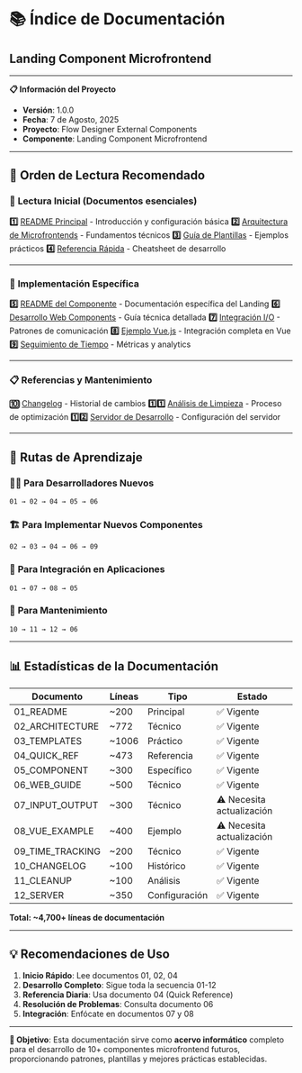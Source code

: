 # 📚 Índice de Documentación
## Landing Component Microfrontend

---

**📋 Información del Proyecto**
- **Versión**: 1.0.0
- **Fecha**: 7 de Agosto, 2025
- **Proyecto**: Flow Designer External Components
- **Componente**: Landing Component Microfrontend

---

## 🎯 Orden de Lectura Recomendado

### 📖 **Lectura Inicial** (Documentos esenciales)

**1️⃣** [README Principal](./01_README.md) - Introducción y configuración básica
**2️⃣** [Arquitectura de Microfrontends](./02_MICROFRONTEND_ARCHITECTURE_REFERENCE.md) - Fundamentos técnicos
**3️⃣** [Guía de Plantillas](./03_MICROFRONTEND_TEMPLATES_GUIDE.md) - Ejemplos prácticos
**4️⃣** [Referencia Rápida](./04_MICROFRONTEND_QUICK_REFERENCE.md) - Cheatsheet de desarrollo

---

### 🔧 **Implementación Específica**

**5️⃣** [README del Componente](./05_COMPONENT_SPECIFIC_README.md) - Documentación específica del Landing
**6️⃣** [Desarrollo Web Components](./06_WEB_COMPONENT_DEVELOPMENT_GUIDE.md) - Guía técnica detallada
**7️⃣** [Integración I/O](./07_INPUT_OUTPUT_INTEGRATION.md) - Patrones de comunicación
**8️⃣** [Ejemplo Vue.js](./08_VUE_INTEGRATION_EXAMPLE.md) - Integración completa en Vue
**9️⃣** [Seguimiento de Tiempo](./09_TIME_TRACKING.md) - Métricas y analytics

---

### 📋 **Referencias y Mantenimiento**

**🔟** [Changelog](./10_CHANGELOG.md) - Historial de cambios
**1️⃣1️⃣** [Análisis de Limpieza](./11_CLEANUP_ANALYSIS.md) - Proceso de optimización
**1️⃣2️⃣** [Servidor de Desarrollo](./12_SERVER_README.md) - Configuración del servidor

---

## 🎯 Rutas de Aprendizaje

### 👨‍💻 **Para Desarrolladores Nuevos**
```
01 → 02 → 04 → 05 → 06
```

### 🏗️ **Para Implementar Nuevos Componentes**
```
02 → 03 → 04 → 06 → 09
```

### 🔌 **Para Integración en Aplicaciones**
```
01 → 07 → 08 → 05
```

### 🔧 **Para Mantenimiento**
```
10 → 11 → 12 → 06
```

---

## 📊 **Estadísticas de la Documentación**

| Documento | Líneas | Tipo | Estado |
|-----------|--------|------|--------|
| 01_README | ~200 | Principal | ✅ Vigente |
| 02_ARCHITECTURE | ~772 | Técnico | ✅ Vigente |
| 03_TEMPLATES | ~1006 | Práctico | ✅ Vigente |
| 04_QUICK_REF | ~473 | Referencia | ✅ Vigente |
| 05_COMPONENT | ~300 | Específico | ✅ Vigente |
| 06_WEB_GUIDE | ~500 | Técnico | ✅ Vigente |
| 07_INPUT_OUTPUT | ~300 | Técnico | ⚠️ Necesita actualización |
| 08_VUE_EXAMPLE | ~400 | Ejemplo | ⚠️ Necesita actualización |
| 09_TIME_TRACKING | ~200 | Técnico | ✅ Vigente |
| 10_CHANGELOG | ~100 | Histórico | ✅ Vigente |
| 11_CLEANUP | ~100 | Análisis | ✅ Vigente |
| 12_SERVER | ~350 | Configuración | ✅ Vigente |

**Total: ~4,700+ líneas de documentación**

---

## 💡 **Recomendaciones de Uso**

1. **Inicio Rápido**: Lee documentos 01, 02, 04
2. **Desarrollo Completo**: Sigue toda la secuencia 01-12
3. **Referencia Diaria**: Usa documento 04 (Quick Reference)
4. **Resolución de Problemas**: Consulta documento 06
5. **Integración**: Enfócate en documentos 07 y 08

---

**🎯 Objetivo**: Esta documentación sirve como **acervo informático** completo para el desarrollo de 10+ componentes microfrontend futuros, proporcionando patrones, plantillas y mejores prácticas establecidas.
